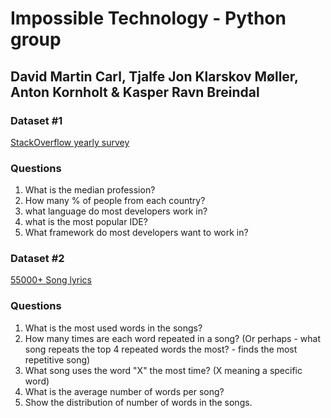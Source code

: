 # Impossible Technology - Python group
## David Martin Carl, Tjalfe Jon Klarskov Møller, Anton Kornholt & Kasper Ravn Breindal

### Dataset #1
[StackOverflow yearly survey](https://www.kaggle.com/stackoverflow/so-survey-2017/data)

### Questions
1. What is the median profession?
2. How many % of people from each country?
3. what language do most developers work in?
4. what is the most popular IDE?
5. What framework do most developers want to work in?

### Dataset #2
[55000+ Song lyrics](https://www.kaggle.com/mousehead/songlyrics/data)

### Questions
1. What is the most used words in the songs?
2. How many times are each word repeated in a song? (Or perhaps - what song repeats the top 4 repeated words the most? - finds the most repetitive song)
3. What song uses the word "X" the most time? (X meaning a specific word)
4. What is the average number of words per song?
5. Show the distribution of number of words in the songs.

